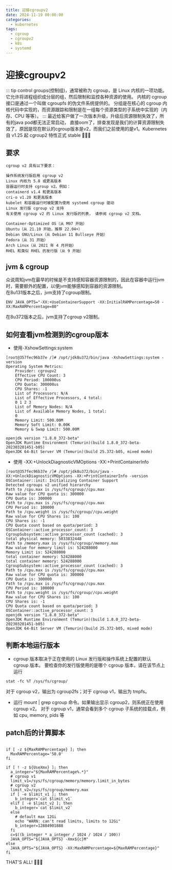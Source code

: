 ```yaml
---
title: 迎接cgroupv2
date: 2024-11-19 00:00:00
categories:
  - kubernetes
tags:
  - cgroup
  - cgroupv2
  - k8s
  - systemd
---
```

# 迎接cgroupv2
::: tip
control groups(控制组)，通常被称为 cgroup，是 Linux 内核的一项功能。它允许将进程组织成分层的组，然后限制和监控各种资源的使用。 内核的 cgroup 接口是通过一个叫做 cgroupfs 的伪文件系统提供的。 分组是在核心的 cgroup 内核代码中实现的，而资源跟踪和限制是在一组每个资源类型的子系统中实现的（内存、CPU 等等）。
:::
最近给客户做了一次版本升级，升级后资源限制失效了，所有的java pod都无法正常启动， 直接oom了，排查发现是我们的计算资源限制失效了，原因是现在默认的cgroup版本是v2，而我们之前使用的是v1。Kubernetes 自 v1.25 起 cgroup2 特性正式 stable :wave::wave::wave:
## 要求
```shell
cgroup v2 具有以下要求：

操作系统发行版启用 cgroup v2
Linux 内核为 5.8 或更高版本
容器运行时支持 cgroup v2。例如：
containerd v1.4 和更高版本
cri-o v1.20 和更高版本
kubelet 和容器运行时被配置为使用 systemd cgroup 驱动
Linux 发行版 cgroup v2 支持
有关使用 cgroup v2 的 Linux 发行版的列表， 请参阅 cgroup v2 文档。

Container-Optimized OS（从 M97 开始）
Ubuntu（从 21.10 开始，推荐 22.04+）
Debian GNU/Linux（从 Debian 11 Bullseye 开始）
Fedora（从 31 开始）
Arch Linux（从 2021 年 4 月开始）
RHEL 和类似 RHEL 的发行版（从 9 开始）
```
## jvm & cgroup
众说周知jvm在最早的时候是不支持感知容器资源限制的，因此在容器中运行jvm时，需要额外的配置，以便jvm能够感知到容器的资源限制。    
在8u131版本之后，jvm支持了cgroup限制。
```shell
ENV JAVA_OPTS="-XX:+UseContainerSupport -XX:InitialRAMPercentage=50 -XX:MaxRAMPercentage=80"
```
在8u372版本之后，jvm支持了cgroup v2限制。
## 如何查看jvm检测到的cgroup版本
- 使用-XshowSettings:system
```shell
[root@357fec96b37e /]# /opt/jdk8u372/bin/java -XshowSettings:system -version
Operating System Metrics:
    Provider: cgroupv2
    Effective CPU Count: 3
    CPU Period: 100000us
    CPU Quota: 300000us
    CPU Shares: -1
    List of Processors: N/A
    List of Effective Processors, 4 total: 
    0 1 2 3 
    List of Memory Nodes: N/A
    List of Available Memory Nodes, 1 total: 
    0 
    Memory Limit: 500.00M
    Memory Soft Limit: 0.00K
    Memory & Swap Limit: 500.00M

openjdk version "1.8.0_372-beta"
OpenJDK Runtime Environment (Temurin)(build 1.8.0_372-beta-202303201451-b05)
OpenJDK 64-Bit Server VM (Temurin)(build 25.372-b05, mixed mode)
```
- 使用 -XX:+UnlockDiagnosticVMOptions -XX:+PrintContainerInfo
```shell
[root@357fec96b37e /]# /opt/jdk8u372/bin/java -XX:+UnlockDiagnosticVMOptions -XX:+PrintContainerInfo -version
OSContainer::init: Initializing Container Support
Detected cgroups v2 unified hierarchy
Path to /cpu.max is /sys/fs/cgroup//cpu.max
Raw value for CPU quota is: 300000
CPU Quota is: 300000
Path to /cpu.max is /sys/fs/cgroup//cpu.max
CPU Period is: 100000
Path to /cpu.weight is /sys/fs/cgroup//cpu.weight
Raw value for CPU Shares is: 100
CPU Shares is: -1
CPU Quota count based on quota/period: 3
OSContainer::active_processor_count: 3
CgroupSubsystem::active_processor_count (cached): 3
total physical memory: 5033832448
Path to /memory.max is /sys/fs/cgroup//memory.max
Raw value for memory limit is: 524288000
Memory Limit is: 524288000
total container memory: 524288000
total container memory: 524288000
CgroupSubsystem::active_processor_count (cached): 3
Path to /cpu.max is /sys/fs/cgroup//cpu.max
Raw value for CPU quota is: 300000
CPU Quota is: 300000
Path to /cpu.max is /sys/fs/cgroup//cpu.max
CPU Period is: 100000
Path to /cpu.weight is /sys/fs/cgroup//cpu.weight
Raw value for CPU Shares is: 100
CPU Shares is: -1
CPU Quota count based on quota/period: 3
OSContainer::active_processor_count: 3
openjdk version "1.8.0_372-beta"
OpenJDK Runtime Environment (Temurin)(build 1.8.0_372-beta-202303201451-b05)
OpenJDK 64-Bit Server VM (Temurin)(build 25.372-b05, mixed mode)
```
## 判断本地运行版本
- cgroup 版本取决于正在使用的 Linux 发行版和操作系统上配置的默认 cgroup 版本。 要检查你的发行版使用的是哪个 cgroup 版本，请在该节点上运行
```shell
stat -fc %T /sys/fs/cgroup/
```
对于 cgroup v2，输出为 cgroup2fs；对于 cgroup v1，输出为 tmpfs。
- 运行 mount | grep cgroup 命令。如果输出显示 cgroup2，则系统正在使用 cgroup v2。 对于 cgroup v1，通常会看到多个 cgroup 子系统的挂载点，例如 cpu, memory, pids 等
## patch后的计算脚本
```shell

if [ -z ${MaxRAMPercentage} ]; then
  MaxRAMPercentage='50.0'
fi

if [ ! -z ${UseXmx} ]; then
  a_integer="${MaxRAMPercentage%.*}"
  # cgroup v1
  limit_v1=/sys/fs/cgroup/memory/memory.limit_in_bytes
  # cgroup v2
  limit_v2=/sys/fs/cgroup/memory.max
  if [ -e $limit_v1 ]; then
    b_integer=`cat $limit_v1`
  elif [ -e $limit_v2 ]; then
    b_integer=`cat $limit_v2`
  else
    # default max 12Gi
    echo "WARN: can't read limits, limits to 12Gi"
    b_integer=12884901888
  fi
  c=$((b_integer * a_integer / 1024 / 1024 / 100))
  JAVA_OPTS="${JAVA_OPTS} -Xmx${c}M"
else
  JAVA_OPTS="${JAVA_OPTS} -XX:MaxRAMPercentage=${MaxRAMPercentage}"
fi
```
THAT'S ALL! :wave::wave::wave: